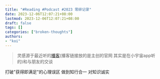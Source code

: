 ```yaml
---
title: "#Reading #Podcast #2023 零碎记录"
date: 2023-12-06T12:07:21+08:00
lastmod: 2023-12-06T12:07:21+08:00
draft: false
tags: []
categories: ["broken-thoughts"]
authors:
- "koi"
---
```


> 灵感源于最近听的[播客](https://youzhiyouxing.cn/materials/1540)(播客链接放的是主创的官网 其实是在小宇宙app听的)和与朋友的交谈

打破"获得即满足"的心理误区 做到知行合一 对知识诚实

